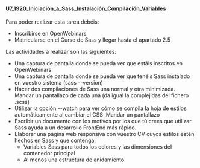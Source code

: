 #### U7_1920_Iniciación_a_Sass_Instalación_Compilación_Variables

Para poder realizar esta tarea debéis:
* Inscribirse en OpenWebinars
* Matricularse en el Curso de Sass y llegar hasta el apartado 2.5

Las actividades a realizar son las siguientes:

* Una captura de pantalla donde se pueda ver que estáis inscritos en OpenWebinars
* Una captura de pantalla donde se pueda ver que tenéis Sass instalado en vuestro sistema (sass --version)
* Hacer dos compilaciones de Sass una normal y otra minimizada. Mandar  un pantallazo de cada una (da igual la complejidas del fichero .scss)
* Utilizar la opción --watch para ver cómo se compila la hoja de estilos automáticamente al cambiar el CSS .Mandar un pantallazo
* Escribir un documento con los motivos por los que tú crees que utilizar Sass ayuda a un desarrollo FrontEnd más rápido.
* Elaborar una página web responsiva con vuestro CV cuyos estilos estén hechos en Sass y que contenga:
    * Variables Sass para todos los colores y las dimensiones del contenedor principal
    * Al menos una estructura de anidamiento.